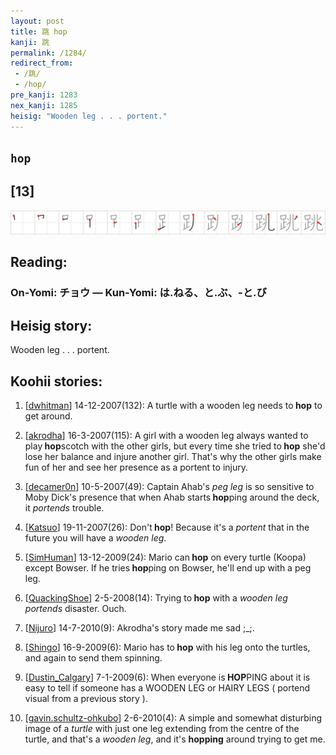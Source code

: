 ```yaml
---
layout: post
title: 跳 hop
kanji: 跳
permalink: /1284/
redirect_from:
 - /跳/
 - /hop/
pre_kanji: 1283
nex_kanji: 1285
heisig: "Wooden leg . . . portent."
---
```


## `hop`

## [13]

<div class="stroke"><img src="../images/E8B7B3.png" /></div>

## Reading:

### On-Yomi: チョウ &mdash; Kun-Yomi: は.ねる、と.ぶ、-と.び

## Heisig story:

Wooden leg . . . portent.

## Koohii stories:

1) [<a href="http://kanji.koohii.com/profile/dwhitman">dwhitman</a>] 14-12-2007(132): A turtle with a wooden leg needs to<strong> hop</strong> to get around.

2) [<a href="http://kanji.koohii.com/profile/akrodha">akrodha</a>] 16-3-2007(115): A girl with a wooden leg always wanted to play<strong> hop</strong>scotch with the other girls, but every time she tried to<strong> hop</strong> she&#039;d lose her balance and injure another girl. That&#039;s why the other girls make fun of her and see her presence as a portent to injury.

3) [<a href="http://kanji.koohii.com/profile/decamer0n">decamer0n</a>] 10-5-2007(49): Captain Ahab&#039;s <em>peg leg</em> is so sensitive to Moby Dick&#039;s presence that when Ahab starts<strong> hop</strong>ping around the deck, it <em>portends</em> trouble.

4) [<a href="http://kanji.koohii.com/profile/Katsuo">Katsuo</a>] 19-11-2007(26): Don&#039;t<strong> hop</strong>! Because it&#039;s a <em>portent</em> that in the future you will have a <em>wooden leg</em>.

5) [<a href="http://kanji.koohii.com/profile/SimHuman">SimHuman</a>] 13-12-2009(24): Mario can<strong> hop</strong> on every turtle (Koopa) except Bowser. If he tries<strong> hop</strong>ping on Bowser, he&#039;ll end up with a peg leg.

6) [<a href="http://kanji.koohii.com/profile/QuackingShoe">QuackingShoe</a>] 2-5-2008(14): Trying to<strong> hop</strong> with a <em>wooden leg</em> <em>portends</em> disaster. Ouch.

7) [<a href="http://kanji.koohii.com/profile/Nijuro">Nijuro</a>] 14-7-2010(9): Akrodha&#039;s story made me sad ;_;.

8) [<a href="http://kanji.koohii.com/profile/Shingo">Shingo</a>] 16-9-2009(6): Mario has to<strong> hop</strong> with his leg onto the turtles, and again to send them spinning.

9) [<a href="http://kanji.koohii.com/profile/Dustin_Calgary">Dustin_Calgary</a>] 7-1-2009(6): When everyone is<strong> HOP</strong>PING about it is easy to tell if someone has a WOODEN LEG or HAIRY LEGS ( portend visual from a previous story ).

10) [<a href="http://kanji.koohii.com/profile/gavin.schultz-ohkubo">gavin.schultz-ohkubo</a>] 2-6-2010(4): A simple and somewhat disturbing image of a <em>turtle</em> with just one leg extending from the centre of the turtle, and that&#039;s a <em>wooden leg</em>, and it&#039;s <strong>hopping</strong> around trying to get me.
